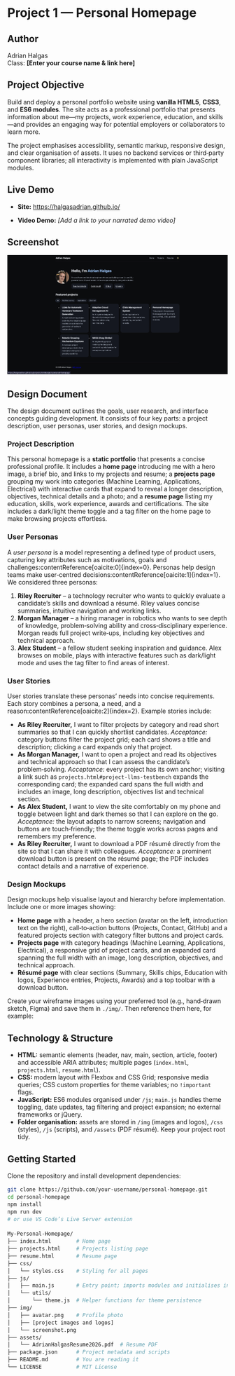 # Project 1 — Personal Homepage

## Author

Adrian Halgas  
Class: **[Enter your course name & link here]**

## Project Objective

Build and deploy a personal portfolio website using **vanilla HTML5**, **CSS3**, and **ES6 modules**.  The site acts as a professional portfolio that presents information about me—my projects, work experience, education, and skills—and provides an engaging way for potential employers or collaborators to learn more.

The project emphasises accessibility, semantic markup, responsive design, and clear organisation of assets.  It uses no backend services or third‑party component libraries; all interactivity is implemented with plain JavaScript modules.

## Live Demo

- **Site:** https://halgasadrian.github.io/

- **Video Demo:** *[Add a link to your narrated demo video]*

## Screenshot

![Homepage screenshot](./img/screenshot.png)


## Design Document

The design document outlines the goals, user research, and interface concepts guiding development.  It consists of four key parts: a project description, user personas, user stories, and design mockups.

### Project Description

This personal homepage is a **static portfolio** that presents a concise professional profile.  It includes a **home page** introducing me with a hero image, a brief bio, and links to my projects and resume; a **projects page** grouping my work into categories (Machine Learning, Applications, Electrical) with interactive cards that expand to reveal a longer description, objectives, technical details and a photo; and a **resume page** listing my education, skills, work experience, awards and certifications.  The site includes a dark/light theme toggle and a tag filter on the home page to make browsing projects effortless.

### User Personas

A *user persona* is a model representing a defined type of product users, capturing key attributes such as motivations, goals and challenges:contentReference[oaicite:0]{index=0}.  Personas help design teams make user‑centred decisions:contentReference[oaicite:1]{index=1}.  We considered three personas:

1. **Riley Recruiter** – a technology recruiter who wants to quickly evaluate a candidate’s skills and download a résumé.  Riley values concise summaries, intuitive navigation and working links.
2. **Morgan Manager** – a hiring manager in robotics who wants to see depth of knowledge, problem‑solving ability and cross‑disciplinary experience.  Morgan reads full project write‑ups, including key objectives and technical approach.
3. **Alex Student** – a fellow student seeking inspiration and guidance.  Alex browses on mobile, plays with interactive features such as dark/light mode and uses the tag filter to find areas of interest.

### User Stories

User stories translate these personas’ needs into concise requirements.  Each story combines a persona, a need, and a reason:contentReference[oaicite:2]{index=2}.  Example stories include:

- **As Riley Recruiter,** I want to filter projects by category and read short summaries so that I can quickly shortlist candidates.  *Acceptance:* category buttons filter the project grid; each card shows a title and description; clicking a card expands only that project.
- **As Morgan Manager,** I want to open a project and read its objectives and technical approach so that I can assess the candidate’s problem‑solving.  *Acceptance:* every project has its own anchor; visiting a link such as `projects.html#project-llms-testbench` expands the corresponding card; the expanded card spans the full width and includes an image, long description, objectives list and technical section.
- **As Alex Student,** I want to view the site comfortably on my phone and toggle between light and dark themes so that I can explore on the go.  *Acceptance:* the layout adapts to narrow screens; navigation and buttons are touch‑friendly; the theme toggle works across pages and remembers my preference.
- **As Riley Recruiter,** I want to download a PDF résumé directly from the site so that I can share it with colleagues.  *Acceptance:* a prominent download button is present on the résumé page; the PDF includes contact details and a narrative of experience.

### Design Mockups

Design mockups help visualise layout and hierarchy before implementation.  Include one or more images showing:

- **Home page** with a header, a hero section (avatar on the left, introduction text on the right), call‑to‑action buttons (Projects, Contact, GitHub) and a featured projects section with category filter buttons and project cards.
- **Projects page** with category headings (Machine Learning, Applications, Electrical), a responsive grid of project cards, and an expanded card spanning the full width with an image, long description, objectives, and technical approach.
- **Résumé page** with clear sections (Summary, Skills chips, Education with logos, Experience entries, Projects, Awards) and a top toolbar with a download button.

Create your wireframe images using your preferred tool (e.g., hand‑drawn sketch, Figma) and save them in `./img/`.  Then reference them here, for example:


## Technology & Structure

- **HTML:** semantic elements (header, nav, main, section, article, footer) and accessible ARIA attributes; multiple pages (`index.html`, `projects.html`, `resume.html`).
- **CSS:** modern layout with Flexbox and CSS Grid; responsive media queries; CSS custom properties for theme variables; no `!important` flags.
- **JavaScript:** ES6 modules organised under `/js`; `main.js` handles theme toggling, date updates, tag filtering and project expansion; no external frameworks or jQuery.
- **Folder organisation:** assets are stored in `/img` (images and logos), `/css` (styles), `/js` (scripts), and `/assets` (PDF résumé).  Keep your project root tidy.

## Getting Started

Clone the repository and install development dependencies:

```bash
git clone https://github.com/your-username/personal-homepage.git
cd personal-homepage
npm install
npm run dev
# or use VS Code’s Live Server extension

My-Personal-Homepage/
├── index.html        # Home page
├── projects.html     # Projects listing page
├── resume.html       # Resume page
├── css/
│   └── styles.css    # Styling for all pages
├── js/
│   ├── main.js       # Entry point; imports modules and initialises interactivity
│   └── utils/
│       └── theme.js  # Helper functions for theme persistence
├── img/
│   ├── avatar.png    # Profile photo
│   ├── [project images and logos]
│   └── screenshot.png 
├── assets/
│   └── AdrianHalgasResume2026.pdf  # Resume PDF
├── package.json      # Project metadata and scripts
├── README.md         # You are reading it
└── LICENSE           # MIT License
